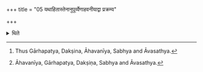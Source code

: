 +++
title = "05 यथाहितास्तेनानुपूर्व्येणाहवनीयाद्वा प्रक्रम्य"

+++

<details><summary>थिते</summary>

5. (He puts fuel-sticks in fires) in the same order in which they were established[^1] or having started with Āhavanīya-fire (and then following the order of establishment).[^2]  


[^1]: Thus Gārhapatya, Dakṣina, Āhavanīya, Sabhya and Āvasathya.   

[^2]: Āhavanīya, Gārhapatya, Dakṣiṇa, Sabhya and Āvasathya.
</details>
